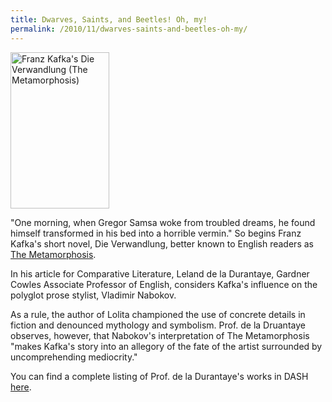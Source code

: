 ```yaml
---
title: Dwarves, Saints, and Beetles! Oh, my!
permalink: /2010/11/dwarves-saints-and-beetles-oh-my/
---
```

<img src="{{site.baseurl}}/assets/img/Verwandlung.jpg" alt="Franz Kafka's Die Verwandlung (The Metamorphosis)" title="Franz Kafka Die Verwandlung (The Metamorphosis)" class="floatright" height="250" width="158">

"One morning, when Gregor Samsa woke from troubled dreams, he found himself transformed in his bed into a horrible vermin." So begins Franz Kafka's short novel, Die Verwandlung, better known to English readers as [The Metamorphosis](http://www.gutenberg.org/files/5200/5200-h/5200-h.htm).

In his article for Comparative Literature, Leland de la Durantaye, Gardner Cowles Associate Professor of English, considers Kafka's influence on the polyglot prose stylist, Vladimir Nabokov.

As a rule, the author of Lolita championed the use of concrete details in fiction and denounced mythology and symbolism. Prof. de la Druantaye observes, however, that Nabokov's interpretation of The Metamorphosis "makes Kafka's story into an allegory of the fate of the artist surrounded by uncomprehending mediocrity."

You can find a complete listing of Prof. de la Durantaye's works in DASH [here](http://dash.harvard.edu/browse?type=harvardAuthor&authority=1f69bdc57acb2b95907669286590f057).
